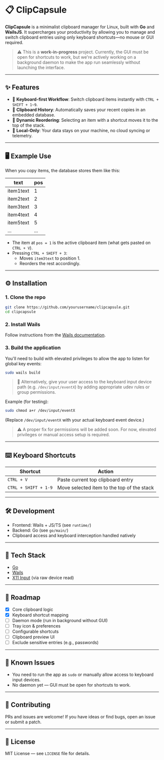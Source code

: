 # 📋 ClipCapsule

**ClipCapsule** is a minimalist clipboard manager for Linux, built with **Go** and **WailsJS**. It supercharges your productivity by allowing you to manage and switch clipboard entries using only keyboard shortcuts—no mouse or GUI required.

> ⚠️ This is a **work-in-progress** project. Currently, the GUI must be open for shortcuts to work, but we're actively working on a background daemon to make the app run seamlessly without launching the interface.

---

## ✨ Features

- 🚀 **Keyboard-first Workflow**: Switch clipboard items instantly with `CTRL + SHIFT + 1~9`.
- 📜 **Clipboard History**: Automatically saves your recent copies in an embedded database.
- 🔄 **Dynamic Reordering**: Selecting an item with a shortcut moves it to the top of the stack.
- 🔐 **Local-Only**: Your data stays on your machine, no cloud syncing or telemetry.

---

## 🖥️ Example Use

When you copy items, the database stores them like this:

| text       | pos |
|------------|-----|
| item1text  | 1   |
| item2text  | 2   |
| item3text  | 3   |
| item4text  | 4   |
| item5text  | 5   |
| ...        | ... |

- The item at `pos = 1` is the active clipboard item (what gets pasted on `CTRL + V`).
- Pressing `CTRL + SHIFT + 3`:
  - Moves `item3text` to position 1.
  - Reorders the rest accordingly.

---

## ⚙️ Installation

### 1. Clone the repo
```bash
git clone https://github.com/yourusername/clipcapsule.git
cd clipcapsule
```

### 2. Install Wails

Follow instructions from the [Wails documentation](https://wails.io/docs/gettingstarted/installation).

### 3. Build the application

You'll need to build with elevated privileges to allow the app to listen for global key events:

```bash
sudo wails build
```

> 🛑 Alternatively, give your user access to the keyboard input device path (e.g. `/dev/input/eventX`) by adding appropriate udev rules or group permissions.

Example (for testing):
```bash
sudo chmod a+r /dev/input/eventX
```

(Replace `/dev/input/eventX` with your actual keyboard event device.)

> ⚠️ A proper fix for permissions will be added soon. For now, elevated privileges or manual access setup is required.

---

## ⌨️ Keyboard Shortcuts

| Shortcut             | Action                                      |
|----------------------|---------------------------------------------|
| `CTRL + V`           | Paste current top clipboard entry           |
| `CTRL + SHIFT + 1-9` | Move selected item to the top of the stack |

---

## 🛠️ Development

- Frontend: Wails + JS/TS (see `runtime/`)
- Backend: Go (see `go/main/`)
- Clipboard access and keyboard interception handled natively

---

## 🧱 Tech Stack

- [Go](https://golang.org/)
- [Wails](https://wails.io/)
- [X11 Input](https://wiki.archlinux.org/title/X_keyboard_extension) (via raw device read)

---

## 🚧 Roadmap

- [x] Core clipboard logic
- [x] Keyboard shortcut mapping
- [ ] Daemon mode (run in background without GUI)
- [ ] Tray icon & preferences
- [ ] Configurable shortcuts
- [ ] Clipboard preview UI
- [ ] Exclude sensitive entries (e.g., passwords)

---

## 🐞 Known Issues

- You need to run the app as `sudo` or manually allow access to keyboard input devices.
- No daemon yet — GUI must be open for shortcuts to work.

---

## 🙌 Contributing

PRs and issues are welcome! If you have ideas or find bugs, open an issue or submit a patch.

---

## 📄 License

MIT License — see `LICENSE` file for details.
